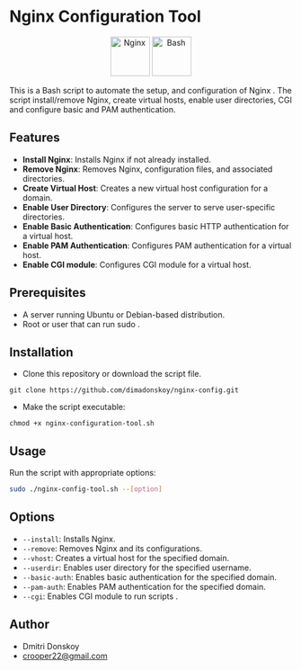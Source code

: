 # Nginx Configuration Tool

<p align="center">
    <img src="https://raw.githubusercontent.com/marwin1991/profile-technology-icons/refs/heads/main/icons/nginx.png" alt="Nginx" width="70" height="70">
    <img src="https://raw.githubusercontent.com/marwin1991/profile-technology-icons/refs/heads/main/icons/bash.png" alt="Bash" width="70" height="70">
</p>

This is a Bash script to automate the setup, and configuration of Nginx . The script install/remove Nginx, create virtual hosts, enable user directories, CGI and configure basic and PAM authentication.

## Features

- **Install Nginx**: Installs Nginx if not already installed.
- **Remove Nginx**: Removes Nginx, configuration files, and associated directories.
- **Create Virtual Host**: Creates a new virtual host configuration for a domain.
- **Enable User Directory**: Configures the server to serve user-specific directories.
- **Enable Basic Authentication**: Configures basic HTTP authentication for a virtual host.
- **Enable PAM Authentication**: Configures PAM authentication for a virtual host.
- **Enable CGI module**: Configures CGI module for a virtual host.

## Prerequisites

- A server running Ubuntu or Debian-based distribution.
- Root or user that can run sudo .

## Installation

- Clone this repository or download the script file.

```
git clone https://github.com/dimadonskoy/nginx-config.git
```
- Make the script executable:

```
chmod +x nginx-configuration-tool.sh
```

## Usage

Run the script with appropriate options:

```bash
sudo ./nginx-config-tool.sh --[option]
```

## Options

- `--install`: Installs Nginx.
- `--remove`: Removes Nginx and its configurations.
- `--vhost`: Creates a virtual host for the specified domain.
- `--userdir`: Enables user directory for the specified username.
- `--basic-auth`: Enables basic authentication for the specified domain.
- `--pam-auth`: Enables PAM authentication for the specified domain.
- `--cgi`: Enables CGI module to run scripts .

## Author

- Dmitri Donskoy
- crooper22@gmail.com